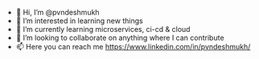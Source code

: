 - 👋 Hi, I’m @pvndeshmukh
- 👀 I’m interested in learning new things
- 🌱 I’m currently learning microservices, ci-cd & cloud
- 💞️ I’m looking to collaborate on anything where I can contribute
- 📫 Here you can reach me https://www.linkedin.com/in/pvndeshmukh/ 

<!---
pvndeshmukh/pvndeshmukh is a ✨ special ✨ repository because its `README.md` (this file) appears on your GitHub profile.
You can click the Preview link to take a look at your changes.
--->
